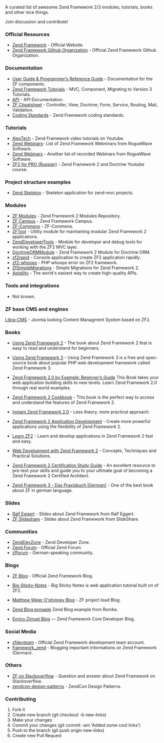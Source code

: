 A curated list of awesome Zend Framework 2/3 modules, tutorials, books and other nice things.

Join discussion and contribute!

### Official Resources

- [Zend Framework](https://framework.zend.com) - Official Website.
- [Zend Framework Github Organization](https://github.com/zendframework) - Official Zend Framework Github Organization.

### Documentation

- [User Guide & Programmer’s Reference Guide](https://docs.zendframework.com) - Documentation for the ZF components.
- [Zend Framework Tutorials](https://docs.zendframework.com/tutorials/) - MVC, Component, Migrating to Version 3 Tutorials.
- [API](https://framework.zend.com/docs/api/zf2) - API Documentation.
- [ZF Cheatsheet](http://zf2cheatsheet.com) - Controller, View, Doctrine, Form, Service, Routing, Mail, Validation.
- [Coding Standards](https://github.com/zendframework/zendframework/wiki/Coding-Standards) - Zend Framework coding standards.

### Tutorials

- [AlexTech](http://alex-tech-adventures.com) - Zend Framework video tutorials on Youtube.
- [Zend Webinars](http://www.zend.com/en/webinars/recorded/show-by-topic/242_zend+framework)- List of Zend Framework Webninars from RogueWave Software.
- [Zend Webinars](http://www.zend.com/en/resources/webinars) - Another list of recorded Webinars from RogueWave Software.
- [ZF2 for PRO (Russian)](https://www.youtube.com/playlist?list=PLoonZ8wII66j76OU66nzKdKy1kYp0fWK0) - Zend Framework 2 and Doctrine Youtube course.


### Project structure examples

- [Zend Skeleton](https://github.com/zendframework/ZendSkeletonApplication) - Skeleton application for zend-mvc projects.

### Modules

- [ZF Modules](https://zfmodules.com) - Zend Framework 2 Modules Repository.
- [ZF Campus](https://github.com/zfcampus) - Zend Framework Campus.
- [ZF-Commons](https://github.com/ZF-Commons) - ZF-Commons.
- [ZFTool](https://github.com/zendframework/ZFTool) - Utility module for maintaining modular Zend Framework 2 applications.
- [ZendDeveloperTools](https://github.com/zendframework/ZendDeveloperTools) - Module for developer and debug tools for working with the ZF2 MVC layer.
- [DoctrineORMModule](https://github.com/doctrine/DoctrineORMModule) - Zend Framework 2 Module for Doctrine ORM.
- [zf2rapid](https://github.com/ZFrapid/zf2rapid) - Console application to create ZF2 application rapidly.
- [zf2-whoops](https://github.com/ghislainf/zf2-whoops) - PHP whoops error on ZF2 framework.
- [ZfSimpleMigrations](https://github.com/vgarvardt/ZfSimpleMigrations) - Simple Migrations for Zend Framework 2.
- [Apigility](https://apigility.org) - The world's easiest way to create high-quality APIs.

### Tools and integrations
- Not known.

### ZF base CMS and engines

[Libra-CMS](https://github.com/libracms/libra-cms) - Joomla looking Content Managment System based on ZF2.

### Books

- [Using Zend Framework 2](https://leanpub.com/using-zend-framework-2) - The book about Zend Framework 2 that is easy to read and understand for beginners.

- [Using Zend Framework 3](https://github.com/olegkrivtsov/using-zend-framework-3-book) - Using Zend Framework 3 is a free and open-source book about popular PHP web development framework called Zend Framework 3.

- [Zend Framework 2.0 by Example: Beginner’s Guide](https://www.packtpub.com/web-development/zend-framework-20-example-beginner%E2%80%99s-guide) This Book takes your web application building skills to new levels. Learn Zend Framework 2.0 through real world examples.

- [Zend Framework 2 Cookbook](https://www.packtpub.com/web-development/zend-framework-2-cookbook) -  This book is the perfect way to access and understand the features of Zend Framework 2.

- [Instant Zend Framework 2.0](https://www.packtpub.com/web-development/instant-zend-framework-20) - Less theory, more practical approach.

- [Zend Framework 2 Application Development](https://www.packtpub.com/web-development/zend-framework-2-application-development) - Create more powerful applications using the flexibility of Zend Framework 2.

- [Learn ZF2](http://learnzf.com/book) - Learn and develop applications in Zend Framework 2 fast and easy.

- [Web Development with Zend Framework 2](https://leanpub.com/zendframework2-en) - Concepts, Techniques and Practical Solutions.

- [Zend Framework 2 Certification Study Guide](http://www.zend.com/en/services/certification/zf2-certification-study-guide) - An excellent resource to pre-test your skills and guide you to your ultimate goal of becoming a Zend Framework 2 Certified Architect.

- [Zend Framework 3 - Das Praxisbuch (German)](https://www.zendframeworkbuch.de) - One of the best book about ZF in german language.

### Slides

- [Ralf Eggert](http://www.slideshare.net/eggertralf/) - Slides about Zend Framework from Ralf Eggert.
- [ZF Slideshare](http://www.slideshare.net/search/slideshow?q=zend+framework) - Slides about Zend Framework from SlideShare.


### Communities

- [ZendDevZone](https://devzone.zend.com) - Zend Developer Zone.
- [Zend Forum](http://forums.zend.com) - Official Zend Forum.
- [zfforum](http://www.zfforum.de) - German-speaking community.

### Blogs

- [ZF Blog](https://framework.zend.com/blog) - Official Zend Framework Blog.
- [Big-Sticky-Notes](https://github.com/bigemployee/Big-Sticky-Notes) - Big Sticky Notes is web application tutorial built on of ZF2.
- [Matthew Weier O'phinney Blog](https://mwop.net) - ZF project lead Blog.


- [Zend Blog exmaple](https://github.com/romka/zend-blog-example) Zend Blog example from Romka.
- [Enrico Zimuel Blog](http://www.zimuel.it/category/zend-framework) — Zend Framework Core Developer Blog.

### Social Media

- [zfdevteam](https://twitter.com/zfdevteam) - Official Zend Framework development team account.
- [framework_zend](https://twitter.com/framework_zend) - Blogging important informations on Zend Framework (German).

### Others

- [ZF on Stackoverflow](http://stackoverflow.com/questions/tagged/zend-framework) - Question and answer about Zend Framework on Stackoverflow.
- [zendcon-design-patterns](https://github.com/zfcampus/zendcon-design-patterns) - ZendCon Design Patterns.

### Contributing

1. Fork it
2. Create new branch (git checkout -b new-links)
3. Make your changes
4. Commit your changes (git commit -am 'Added some cool links')
5. Push to the branch (git push origin new-links)
6. Create new Pull Request
